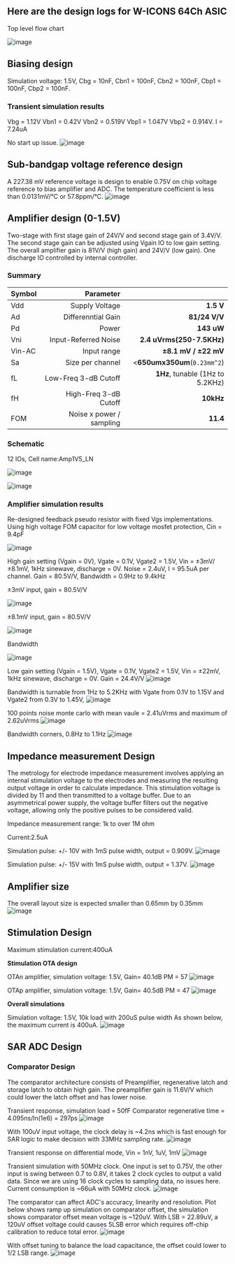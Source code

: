## Here are the design logs for W-ICONS 64Ch ASIC
Top level flow chart

![image](https://github.com/BlackrockNeurotech/ASIC-W-ICONS/assets/60518072/4a720288-d7ed-4d87-9a2f-74f35efcd1e9)


## Biasing design
Simulation voltage: 1.5V, Cbg = 10nF, Cbn1 = 100nF, Cbn2 = 100nF, Cbp1 = 100nF, Cbp2 = 100nF.

### Transient simulation results
Vbg = 1.12V Vbn1 = 0.42V Vbn2 = 0.519V Vbp1 = 1.047V Vbp2 = 0.914V. I = 7.24uA

No start up issue.
![image](https://user-images.githubusercontent.com/60518072/217899041-6edca7d3-9a79-4426-9ed6-7f6f3207a625.png)

## Sub-bandgap voltage reference design
A 227.38 mV reference voltage is design to enable 0.75V on chip voltage reference to bias amplifier and ADC.
The temperature coefficient is less than 0.0131mV/°C or 57.8ppm/°C. 
![image](https://user-images.githubusercontent.com/60518072/234461217-20d98351-9748-4dd7-a58d-9114191c7a2c.png)

## Amplifier design (0-1.5V)
Two-stage with first stage gain of 24V/V and second stage gain of 3.4V/V. The second stage gain can be adjusted using Vgain IO to low gain setting.
The overall amplifier gain is 81V/V (high gain) and 24V/V (low gain). One discharge IO controlled by internal controller.

### Summary

| Symbol | Parameter ||
| :---         |     ---: | ---: |
| Vdd   | Supply Voltage    | **1.5 V** |
| Ad     | Differenntial Gain   |    **81/24 V/V**      |
| Pd| Power   |**143 uW**   |
| Vni| Input-Referred Noise|**2.4 uVrms(250-7.5KHz)**   |
| Vin-AC     | Input range       | **±8.1 mV / ±22 mV**     | 
| Sa| Size per channel      |   <**650umx350um**(`0.23mm^2`)  | 
| fL     | Low-Freq 3-dB Cutoff       |   **1Hz**, tunable (1Hz to 5.2KHz)         |
| fH     | High-Freq 3-dB Cutoff       | **10kHz**       | 
|FOM     | Noise x power / sampling       |  **11.4**        | 


### Schematic
12 IOs, Cell name:Amp1V5_LN

![image](https://github.com/BlackrockNeurotech/ASIC-W-ICONS/assets/60518072/584161a7-e80e-4865-bef8-7f3e477a118c)

![image](https://github.com/BlackrockNeurotech/ASIC-W-ICONS/assets/60518072/090d8535-3b57-4271-a55d-a1175d0d96b2)



### Amplifier simulation results

Re-designed feedback  pseudo resistor with fixed Vgs implementations. 
Using high voltage FOM capacitor for low voltage mosfet protection, Cin = 9.4pF

![image](https://user-images.githubusercontent.com/60518072/222823339-215cc17b-fa6b-4c2e-881a-d4e5009ead5b.png)

High gain setting (Vgain = 0V), Vgate = 0.1V, Vgate2 = 1.5V, Vin = ±3mV/±8.1mV, 1kHz sinewave, discharge = 0V.
Noise = 2.4uV, I = 95.5uA per channel. Gain = 80.5V/V, Bandwidth = 0.9Hz to 9.4kHz


±3mV input, gain = 80.5V/V

![image](https://github.com/BlackrockNeurotech/CTR-BRSR64-ASIC/assets/60518072/5ef0300c-0f34-4bbe-917f-4ae196ff523a)

±8.1mV input, gain = 80.5V/V

![image](https://github.com/BlackrockNeurotech/CTR-BRSR64-ASIC/assets/60518072/79d0d108-7fdd-424a-b2e5-a1d83f1ed31a)

Bandwidth

![image](https://github.com/BlackrockNeurotech/CTR-BRSR64-ASIC/assets/60518072/e8a28007-9f25-4c96-a409-01c5d86184a7)


Low gain setting (Vgain = 1.5V), Vgate = 0.1V, Vgate2 = 1.5V, Vin = ±22mV, 1kHz sinewave, discharge = 0V. Gain = 24.4V/V
![image](https://github.com/BlackrockNeurotech/CTR-BRSR64-ASIC/assets/60518072/f8513008-9fa7-4a43-9b72-1a445ceaff5a)


Bandwidth is turnable from 1Hz to 5.2KHz with Vgate from 0.1V to 1.15V and Vgate2 from 0.3V to 1.45V,
![image](https://user-images.githubusercontent.com/60518072/233731491-c0c4aabb-ecbb-4965-a331-e2f61fd916a6.png)

100 points noise monte carlo with mean vaule = 2.41uVrms and maximum of 2.62uVrms 
![image](https://github.com/BlackrockNeurotech/ASIC-W-ICONS/assets/60518072/2fb64009-2aae-47dd-bcc2-fc99a9b5f575)

Bandwidth corners, 0.8Hz to 1.1Hz
![image](https://github.com/BlackrockNeurotech/ASIC-W-ICONS/assets/60518072/e56fab18-fae9-4517-99f1-fe5dcaeee80c)


## Impedance measurement Design


The metrology for electrode impedance measurement involves applying an internal stimulation voltage to the electrodes and measuring the resulting output voltage in order to calculate impedance. This stimulation voltage is divided by 11 and then transmitted to a voltage buffer. Due to an asymmetrical power supply, the voltage buffer filters out the negative voltage, allowing only the positive pulses to be considered valid.

Impedance measurement range: 1k to over 1M ohm

Current:2.5uA

Simulation pulse: +/- 10V with 1mS pulse width, output = 0.909V.
![image](https://github.com/BlackrockNeurotech/CTR-BRSR64-ASIC/assets/60518072/bcc9a235-bc57-4e26-b96a-aa39297739a5)

Simulation pulse: +/- 15V with 1mS pulse width, output = 1.37V.
![image](https://github.com/BlackrockNeurotech/CTR-BRSR64-ASIC/assets/60518072/77bc9452-8670-4c0c-9e2c-3d8605355875)

## Amplifier size

The overall layout size is expected smaller than 0.65mm by 0.35mm
![image](https://github.com/BlackrockNeurotech/ASIC-W-ICONS/assets/60518072/3bc9d676-0567-44e6-8785-fa99986e4e19)


## Stimulation Design

Maximum stimulation current:400uA

 **Stimulation OTA design**

OTAn amplifier, simulation voltage: 1.5V, Gain= 40.1dB PM = 57
![image](https://user-images.githubusercontent.com/60518072/218939961-7ae7702a-86b1-4582-b504-ae130d3deb42.png)

OTAp amplifier, simulation voltage: 1.5V, Gain= 40.5dB PM = 47
![image](https://user-images.githubusercontent.com/60518072/218940547-7f9b5df8-6c60-4a7f-9702-313d47c64521.png)

 **Overall simulations**

Simulation voltage: 1.5V, 10k load with 200uS pulse width
As shown below, the maximum current is 400uA. 
![image](https://github.com/BlackrockNeurotech/CTR-BRSR64-ASIC/assets/60518072/f6837ef9-b5b3-4c0f-b4bd-5c868fb31b64)

## SAR ADC Design

### Comparator Design
The comparator architecture consists of Preamplifier, regenerative latch and storage latch to obtain high gain. The preamplifier gain is 11.6V/V which could lower the latch offset and has lower noise.  
 
Transient response, simulation load = 50fF
Comparator regenerative time = 4.095ns/ln(1e6) = 297ps
![image](https://github.com/BlackrockNeurotech/CTR-BRSR64-ASIC/assets/60518072/e89a23b7-f712-4de8-9965-479eb62cb254)

With 100uV input voltage, the clock delay is ~4.2ns which is fast enough for SAR logic to make decision with 33MHz sampling rate.
![image](https://github.com/BlackrockNeurotech/CTR-BRSR64-ASIC/assets/60518072/a7cc73a3-c391-4a6c-8aa4-ff6cc38cc854)


Transient response on differential mode, Vin = 1nV, 1uV, 1mV
![image](https://github.com/BlackrockNeurotech/CTR-BRSR64-ASIC/assets/60518072/398117ad-6698-420e-b219-5554af2e4a43)

Transient simulation with 50MHz clock. One input is set to 0.75V, the other input is swing between 0.7 to 0.8V, it takes 2 clock cycles to output a valid data. Since we are using 16 clock cycles to sampling data, no issues here. 
Current consumption is ~66uA with 50MHz clock.
![image](https://github.com/BlackrockNeurotech/CTR-BRSR64-ASIC/assets/60518072/c116719f-ce34-45ca-b055-66442466cd96)

The comparator can affect ADC's accuracy, linearity and resolution. Plot below shows ramp up simulation on comparator offset, the simulation shows comparator offset mean voltage is ~120uV. With LSB = 22.89uV, a 120uV offset voltage could causes 5LSB error which requires off-chip calibration to reduce total error. 
![image](https://github.com/BlackrockNeurotech/CTR-BRSR64-ASIC/assets/60518072/f2b10587-d950-43e3-b728-1f1ee2f82a4f)

With offset tuning to balance the load capacitance, the offset could lower to 1/2 LSB range.
![image](https://github.com/BlackrockNeurotech/CTR-BRSR64-ASIC/assets/60518072/1507204e-6636-4d36-999e-9fdd7dbfce2b)
